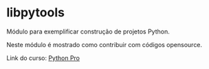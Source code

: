 # libpytools
Módulo para exemplificar construção de projetos Python.

Neste módulo é mostrado como contribuir com códigos opensource.

Link do curso: [Python Pro](https://google.com.br)
